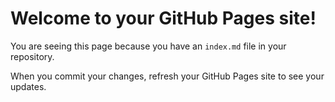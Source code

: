 # Welcome to your GitHub Pages site!

You are seeing this page because you have an `index.md` file in your repository.

When you commit your changes, refresh your GitHub Pages site to see your updates.

